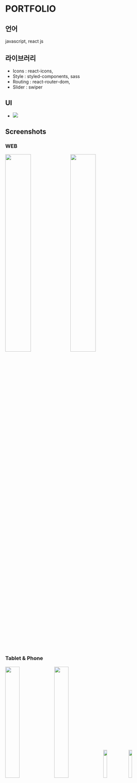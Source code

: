 # PORTFOLIO

## 언어

javascript, react js

## 라이브러리

- Icons : react-icons,
- Style : styled-components, sass
- Routing : react-router-dom,
- Slider : swiper

## UI

- <img src="https://img.shields.io/badge/Figma-F24E1E?style=flat-square&logo=Figma&logoColor=white"/>

## Screenshots

### WEB

<img src="https://velog.velcdn.com/images/miogy/post/ed7a2893-437c-4182-8ca7-51237c6538eb/image.png" width="40%"> <img src="https://velog.velcdn.com/images/miogy/post/e6023bb5-4f93-4191-872b-66176c13bbac/image.png" width="40%">

### Tablet & Phone

<img src="https://velog.velcdn.com/images/miogy/post/6575cded-68dc-4670-bdde-104c638b816b/image.png" width="30%"> <img src="https://velog.velcdn.com/images/miogy/post/c97c2670-ea37-404d-a8db-035ace0f2823/image.png" width="30%">
<img src="https://user-images.githubusercontent.com/99234582/195491467-c4a88338-7a36-4241-89fa-fd0da23e8c86.png" width="15%"> <img src="https://user-images.githubusercontent.com/99234582/195491486-783d28ef-fb06-40f9-acfa-6e6aa8365be0.png" width="15%">
